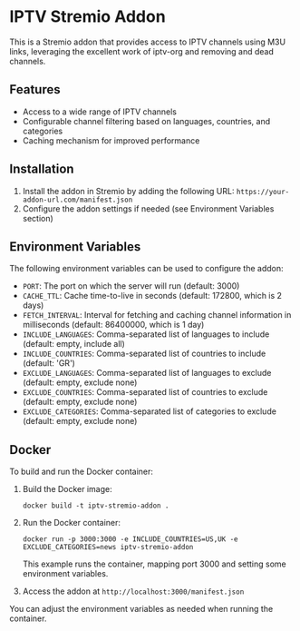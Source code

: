 # IPTV Stremio Addon

This is a Stremio addon that provides access to IPTV channels using M3U links, leveraging the excellent work of iptv-org and removing and dead channels.

## Features

- Access to a wide range of IPTV channels
- Configurable channel filtering based on languages, countries, and categories
- Caching mechanism for improved performance

## Installation

1. Install the addon in Stremio by adding the following URL: `https://your-addon-url.com/manifest.json`
2. Configure the addon settings if needed (see Environment Variables section)

## Environment Variables

The following environment variables can be used to configure the addon:

- `PORT`: The port on which the server will run (default: 3000)
- `CACHE_TTL`: Cache time-to-live in seconds (default: 172800, which is 2 days)
- `FETCH_INTERVAL`: Interval for fetching and caching channel information in milliseconds (default: 86400000, which is 1 day)
- `INCLUDE_LANGUAGES`: Comma-separated list of languages to include (default: empty, include all)
- `INCLUDE_COUNTRIES`: Comma-separated list of countries to include (default: 'GR')
- `EXCLUDE_LANGUAGES`: Comma-separated list of languages to exclude (default: empty, exclude none)
- `EXCLUDE_COUNTRIES`: Comma-separated list of countries to exclude (default: empty, exclude none)
- `EXCLUDE_CATEGORIES`: Comma-separated list of categories to exclude (default: empty, exclude none)

## Docker

To build and run the Docker container:

1. Build the Docker image:
   ```
   docker build -t iptv-stremio-addon .
   ```

2. Run the Docker container:
   ```
   docker run -p 3000:3000 -e INCLUDE_COUNTRIES=US,UK -e EXCLUDE_CATEGORIES=news iptv-stremio-addon
   ```

   This example runs the container, mapping port 3000 and setting some environment variables.

3. Access the addon at `http://localhost:3000/manifest.json`

You can adjust the environment variables as needed when running the container.